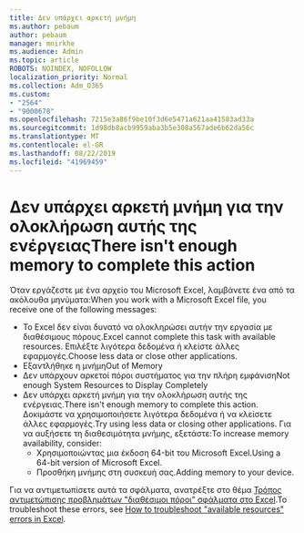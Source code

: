 ```yaml
---
title: Δεν υπάρχει αρκετή μνήμη
ms.author: pebaum
author: pebaum
manager: mnirkhe
ms.audience: Admin
ms.topic: article
ROBOTS: NOINDEX, NOFOLLOW
localization_priority: Normal
ms.collection: Adm_O365
ms.custom:
- "2564"
- "9000678"
ms.openlocfilehash: 7215e3a86f9be10f3d6e5471a621aa41583ad33a
ms.sourcegitcommit: 1d98db8acb9959aba3b5e308a567ade6b62da56c
ms.translationtype: MT
ms.contentlocale: el-GR
ms.lasthandoff: 08/22/2019
ms.locfileid: "41969459"
---
```

# <a name="there-isnt-enough-memory-to-complete-this-action"></a><span data-ttu-id="b9fb0-102">Δεν υπάρχει αρκετή μνήμη για την ολοκλήρωση αυτής της ενέργειας</span><span class="sxs-lookup"><span data-stu-id="b9fb0-102">There isn't enough memory to complete this action</span></span>

<span data-ttu-id="b9fb0-103">Όταν εργάζεστε με ένα αρχείο του Microsoft Excel, λαμβάνετε ένα από τα ακόλουθα μηνύματα:</span><span class="sxs-lookup"><span data-stu-id="b9fb0-103">When you work with a Microsoft Excel file, you receive one of the following messages:</span></span>

- <span data-ttu-id="b9fb0-104">Το Excel δεν είναι δυνατό να ολοκληρώσει αυτήν την εργασία με διαθέσιμους πόρους.</span><span class="sxs-lookup"><span data-stu-id="b9fb0-104">Excel cannot complete this task with available resources.</span></span> <span data-ttu-id="b9fb0-105">Επιλέξτε λιγότερα δεδομένα ή κλείστε άλλες εφαρμογές.</span><span class="sxs-lookup"><span data-stu-id="b9fb0-105">Choose less data or close other applications.</span></span>
- <span data-ttu-id="b9fb0-106">Εξαντλήθηκε η μνήμη</span><span class="sxs-lookup"><span data-stu-id="b9fb0-106">Out of Memory</span></span>
- <span data-ttu-id="b9fb0-107">Δεν υπάρχουν αρκετοί πόροι συστήματος για την πλήρη εμφάνιση</span><span class="sxs-lookup"><span data-stu-id="b9fb0-107">Not enough System Resources to Display Completely</span></span>
- <span data-ttu-id="b9fb0-108">Δεν υπάρχει αρκετή μνήμη για την ολοκλήρωση αυτής της ενέργειας.</span><span class="sxs-lookup"><span data-stu-id="b9fb0-108">There isn't enough memory to complete this action.</span></span> <span data-ttu-id="b9fb0-109">Δοκιμάστε να χρησιμοποιήσετε λιγότερα δεδομένα ή να κλείσετε άλλες εφαρμογές.</span><span class="sxs-lookup"><span data-stu-id="b9fb0-109">Try using less data or closing other applications.</span></span> <span data-ttu-id="b9fb0-110">Για να αυξήσετε τη διαθεσιμότητα μνήμης, εξετάστε:</span><span class="sxs-lookup"><span data-stu-id="b9fb0-110">To increase memory availability, consider:</span></span> 
    - <span data-ttu-id="b9fb0-111">Χρησιμοποιώντας μια έκδοση 64-bit του Microsoft Excel.</span><span class="sxs-lookup"><span data-stu-id="b9fb0-111">Using a 64-bit version of Microsoft Excel.</span></span>
    - <span data-ttu-id="b9fb0-112">Προσθήκη μνήμης στη συσκευή σας.</span><span class="sxs-lookup"><span data-stu-id="b9fb0-112">Adding memory to your device.</span></span>

<span data-ttu-id="b9fb0-113">Για να αντιμετωπίσετε αυτά τα σφάλματα, ανατρέξτε στο θέμα [Τρόπος αντιμετώπισης προβλημάτων "διαθέσιμοι πόροι" σφάλματα στο Excel](https://docs.microsoft.com/office/troubleshoot/excel/available-resources-errors).</span><span class="sxs-lookup"><span data-stu-id="b9fb0-113">To troubleshoot these errors, see [How to troubleshoot "available resources" errors in Excel](https://docs.microsoft.com/office/troubleshoot/excel/available-resources-errors).</span></span>
